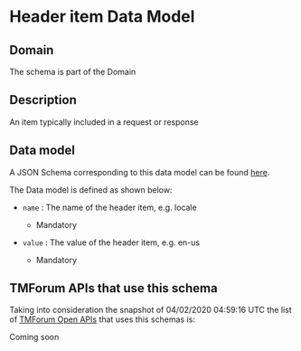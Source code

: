 # Header item Data Model

## Domain

The  schema is part of the  Domain

## Description

An item typically included in a request or response

## Data model

A JSON Schema corresponding to this data model can be found
[here](https://github.com/tmforum-rand/schemas/blob/candidates/Common/HeaderItem.schema.json).

The Data model is defined as shown below:

- `name` : The name of the header item, e.g. locale

  - Mandatory


- `value` : The value of the header item, e.g. en-us

  - Mandatory






## TMForum APIs that use this schema

Taking into consideration the snapshot of 04/02/2020 04:59:16 UTC the list of [TMForum Open APIs](https://www.tmforum.org/open-apis/) that uses this schemas is:

Coming soon